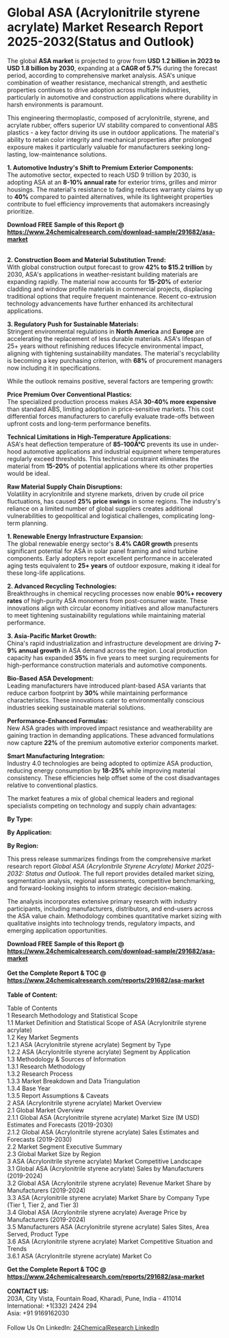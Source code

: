 <h1>Global ASA (Acrylonitrile styrene acrylate) Market Research Report 2025-2032(Status and Outlook)</h1><p>The global <strong>ASA market</strong> is projected to grow from <strong>USD 1.2 billion in 2023 to USD 1.8 billion by 2030</strong>, expanding at a <strong>CAGR of 5.7%</strong> during the forecast period, according to comprehensive market analysis. ASA's unique combination of weather resistance, mechanical strength, and aesthetic properties continues to drive adoption across multiple industries, particularly in automotive and construction applications where durability in harsh environments is paramount.</p><p>This engineering thermoplastic, composed of acrylonitrile, styrene, and acrylate rubber, offers superior UV stability compared to conventional ABS plastics - a key factor driving its use in outdoor applications. The material's ability to retain color integrity and mechanical properties after prolonged exposure makes it particularly valuable for manufacturers seeking long-lasting, low-maintenance solutions.</p><p><strong>1. Automotive Industry's Shift to Premium Exterior Components:</strong><br>
The automotive sector, expected to reach USD 9 trillion by 2030, is adopting ASA at an <strong>8-10% annual rate</strong> for exterior trims, grilles and mirror housings. The material's resistance to fading reduces warranty claims by up to <strong>40%</strong> compared to painted alternatives, while its lightweight properties contribute to fuel efficiency improvements that automakers increasingly prioritize.</p><div><b>Download FREE Sample of this Report @ 
            <a href="https://www.24chemicalresearch.com/download-sample/291682/asa-market">
            https://www.24chemicalresearch.com/download-sample/291682/asa-market</a></b></div><br><p><strong>2. Construction Boom and Material Substitution Trend:</strong><br>
With global construction output forecast to grow <strong>42% to $15.2 trillion</strong> by 2030, ASA's applications in weather-resistant building materials are expanding rapidly. The material now accounts for <strong>15-20%</strong> of exterior cladding and window profile materials in commercial projects, displacing traditional options that require frequent maintenance. Recent co-extrusion technology advancements have further enhanced its architectural applications.</p><p><strong>3. Regulatory Push for Sustainable Materials:</strong><br>
Stringent environmental regulations in <strong>North America</strong> and <strong>Europe</strong> are accelerating the replacement of less durable materials. ASA's lifespan of 25+ years without refinishing reduces lifecycle environmental impact, aligning with tightening sustainability mandates. The material's recyclability is becoming a key purchasing criterion, with <strong>68%</strong> of procurement managers now including it in specifications.</p><p>While the outlook remains positive, several factors are tempering growth:</p><p><strong>Price Premium Over Conventional Plastics:</strong><br>
    The specialized production process makes ASA <strong>30-40% more expensive</strong> than standard ABS, limiting adoption in price-sensitive markets. This cost differential forces manufacturers to carefully evaluate trade-offs between upfront costs and long-term performance benefits.</p><p><strong>Technical Limitations in High-Temperature Applications:</strong><br>
    ASA's heat deflection temperature of <strong>85-100Â°C</strong> prevents its use in under-hood automotive applications and industrial equipment where temperatures regularly exceed thresholds. This technical constraint eliminates the material from <strong>15-20%</strong> of potential applications where its other properties would be ideal.</p><p><strong>Raw Material Supply Chain Disruptions:</strong><br>
    Volatility in acrylonitrile and styrene markets, driven by crude oil price fluctuations, has caused <strong>25% price swings</strong> in some regions. The industry's reliance on a limited number of global suppliers creates additional vulnerabilities to geopolitical and logistical challenges, complicating long-term planning.</p><p><strong>1. Renewable Energy Infrastructure Expansion:</strong><br>
The global renewable energy sector's <strong>8.4% CAGR growth</strong> presents significant potential for ASA in solar panel framing and wind turbine components. Early adopters report excellent performance in accelerated aging tests equivalent to <strong>25+ years</strong> of outdoor exposure, making it ideal for these long-life applications.</p><p><strong>2. Advanced Recycling Technologies:</strong><br>
Breakthroughs in chemical recycling processes now enable <strong>90%+ recovery rates</strong> of high-purity ASA monomers from post-consumer waste. These innovations align with circular economy initiatives and allow manufacturers to meet tightening sustainability regulations while maintaining material performance.</p><p><strong>3. Asia-Pacific Market Growth:</strong><br>
China's rapid industrialization and infrastructure development are driving <strong>7-9% annual growth</strong> in ASA demand across the region. Local production capacity has expanded <strong>35%</strong> in five years to meet surging requirements for high-performance construction materials and automotive components.</p><p><strong>Bio-Based ASA Development:</strong><br>
    Leading manufacturers have introduced plant-based ASA variants that reduce carbon footprint by <strong>30%</strong> while maintaining performance characteristics. These innovations cater to environmentally conscious industries seeking sustainable material solutions.</p><p><strong>Performance-Enhanced Formulas:</strong><br>
    New ASA grades with improved impact resistance and weatherability are gaining traction in demanding applications. These advanced formulations now capture <strong>22%</strong> of the premium automotive exterior components market.</p><p><strong>Smart Manufacturing Integration:</strong><br>
    Industry 4.0 technologies are being adopted to optimize ASA production, reducing energy consumption by <strong>18-25%</strong> while improving material consistency. These efficiencies help offset some of the cost disadvantages relative to conventional plastics.</p><p>The market features a mix of global chemical leaders and regional specialists competing on technology and supply chain advantages:</p><p><strong>By Type:</strong></p><p><strong>By Application:</strong></p><p><strong>By Region:</strong></p><p>This press release summarizes findings from the comprehensive market research report <em>Global ASA (Acrylonitrile Styrene Acrylate) Market 2025-2032: Status and Outlook</em>. The full report provides detailed market sizing, segmentation analysis, regional assessments, competitive benchmarking, and forward-looking insights to inform strategic decision-making.</p><p>The analysis incorporates extensive primary research with industry participants, including manufacturers, distributors, and end-users across the ASA value chain. Methodology combines quantitative market sizing with qualitative insights into technology trends, regulatory impacts, and emerging application opportunities.</p><div><b>Download FREE Sample of this Report @ 
            <a href="https://www.24chemicalresearch.com/download-sample/291682/asa-market">
            https://www.24chemicalresearch.com/download-sample/291682/asa-market</a></b></div><br><div><b>Get the Complete Report & TOC @ 
            <a href="https://www.24chemicalresearch.com/reports/291682/asa-market">
            https://www.24chemicalresearch.com/reports/291682/asa-market</a></b></div><br>
            <b>Table of Content:</b><p>Table of Contents<br />
1 Research Methodology and Statistical Scope<br />
1.1 Market Definition and Statistical Scope of ASA (Acrylonitrile styrene acrylate)<br />
1.2 Key Market Segments<br />
1.2.1 ASA (Acrylonitrile styrene acrylate) Segment by Type<br />
1.2.2 ASA (Acrylonitrile styrene acrylate) Segment by Application<br />
1.3 Methodology & Sources of Information<br />
1.3.1 Research Methodology<br />
1.3.2 Research Process<br />
1.3.3 Market Breakdown and Data Triangulation<br />
1.3.4 Base Year<br />
1.3.5 Report Assumptions & Caveats<br />
2 ASA (Acrylonitrile styrene acrylate) Market Overview<br />
2.1 Global Market Overview<br />
2.1.1 Global ASA (Acrylonitrile styrene acrylate) Market Size (M USD) Estimates and Forecasts (2019-2030)<br />
2.1.2 Global ASA (Acrylonitrile styrene acrylate) Sales Estimates and Forecasts (2019-2030)<br />
2.2 Market Segment Executive Summary<br />
2.3 Global Market Size by Region<br />
3 ASA (Acrylonitrile styrene acrylate) Market Competitive Landscape<br />
3.1 Global ASA (Acrylonitrile styrene acrylate) Sales by Manufacturers (2019-2024)<br />
3.2 Global ASA (Acrylonitrile styrene acrylate) Revenue Market Share by Manufacturers (2019-2024)<br />
3.3 ASA (Acrylonitrile styrene acrylate) Market Share by Company Type (Tier 1, Tier 2, and Tier 3)<br />
3.4 Global ASA (Acrylonitrile styrene acrylate) Average Price by Manufacturers (2019-2024)<br />
3.5 Manufacturers ASA (Acrylonitrile styrene acrylate) Sales Sites, Area Served, Product Type<br />
3.6 ASA (Acrylonitrile styrene acrylate) Market Competitive Situation and Trends<br />
3.6.1 ASA (Acrylonitrile styrene acrylate) Market Co</p><div><b>Get the Complete Report & TOC @ 
            <a href="https://www.24chemicalresearch.com/reports/291682/asa-market">
            https://www.24chemicalresearch.com/reports/291682/asa-market</a></b></div><br><b>CONTACT US:</b><br>
            203A, City Vista, Fountain Road, Kharadi, Pune, India - 411014<br>
            International: +1(332) 2424 294<br>
            Asia: +91 9169162030 <br><br>
            Follow Us On LinkedIn: <a href="https://www.linkedin.com/company/24chemicalresearch/">24ChemicalResearch LinkedIn</a>